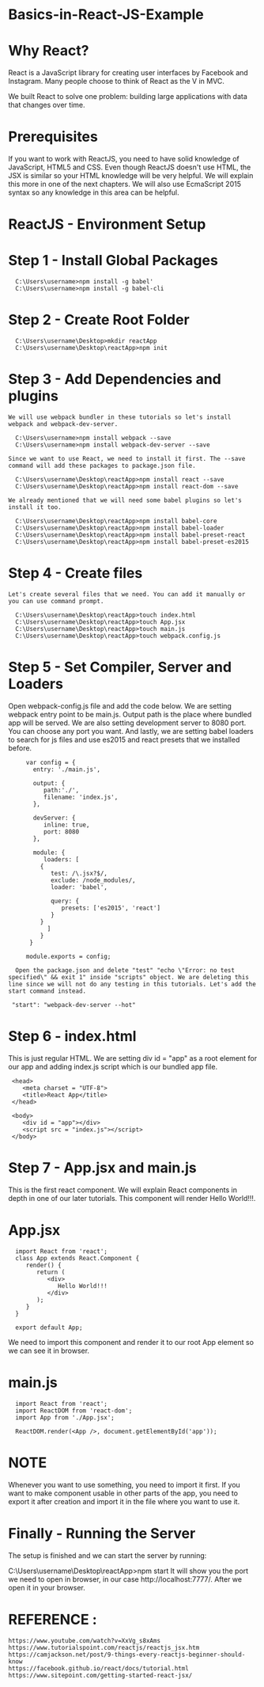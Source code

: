 # Basics-in-React-JS-Example

# Why React?
  React is a JavaScript library for creating user interfaces by Facebook and Instagram. Many people choose to think of React as the V in MVC.

  We built React to solve one problem: building large applications with data that changes over time.

# Prerequisites

   If you want to work with ReactJS, you need to have solid knowledge of JavaScript, HTML5 and CSS. Even though ReactJS doesn't use HTML, the JSX is similar so your HTML knowledge will be very helpful. We will explain this more in one of the next chapters. We will also use EcmaScript 2015 syntax so any knowledge in this area can be helpful.
  
# ReactJS - Environment Setup
  
# Step 1 - Install Global Packages
  
      C:\Users\username>npm install -g babel'
      C:\Users\username>npm install -g babel-cli
      
# Step 2 - Create Root Folder
  
      C:\Users\username\Desktop>mkdir reactApp
      C:\Users\username\Desktop\reactApp>npm init
 
# Step 3 - Add Dependencies and plugins
 
    We will use webpack bundler in these tutorials so let's install webpack and webpack-dev-server.

      C:\Users\username>npm install webpack --save
      C:\Users\username>npm install webpack-dev-server --save
      
    Since we want to use React, we need to install it first. The --save command will add these packages to package.json file.

      C:\Users\username\Desktop\reactApp>npm install react --save
      C:\Users\username\Desktop\reactApp>npm install react-dom --save
      
    We already mentioned that we will need some babel plugins so let's install it too.

      C:\Users\username\Desktop\reactApp>npm install babel-core
      C:\Users\username\Desktop\reactApp>npm install babel-loader
      C:\Users\username\Desktop\reactApp>npm install babel-preset-react
      C:\Users\username\Desktop\reactApp>npm install babel-preset-es2015
 
# Step 4 - Create files
 
    Let's create several files that we need. You can add it manually or you can use command prompt.

      C:\Users\username\Desktop\reactApp>touch index.html
      C:\Users\username\Desktop\reactApp>touch App.jsx
      C:\Users\username\Desktop\reactApp>touch main.js
      C:\Users\username\Desktop\reactApp>touch webpack.config.js
      
# Step 5 - Set Compiler, Server and Loaders
 
   Open webpack-config.js file and add the code below. We are setting webpack entry point to be main.js. Output path is the place where bundled app will be served. We are also setting development server to 8080 port. You can choose any port you want. And lastly, we are setting babel loaders to search for js files and use es2015 and react presets that we installed before.
    
		 var config = {
		   entry: './main.js',

		   output: {
		      path:'./',
		      filename: 'index.js',
		   },

		   devServer: {
		      inline: true,
		      port: 8080
		   },

		   module: {
		      loaders: [
			 {
			    test: /\.jsx?$/,
			    exclude: /node_modules/,
			    loader: 'babel',

			    query: {
			       presets: ['es2015', 'react']
			    }
			 }
		       ]
		     }
		  }

		 module.exports = config;
  
      Open the package.json and delete "test" "echo \"Error: no test specified\" && exit 1" inside "scripts" object. We are deleting this line since we will not do any testing in this tutorials. Let's add the start command instead.
 
     "start": "webpack-dev-server --hot"
     
# Step 6 - index.html
  This is just regular HTML. We are setting div id = "app" as a root element for our app and adding index.js script which is our bundled app file.

  <!DOCTYPE html>
  <html lang = "en">

     <head>
        <meta charset = "UTF-8">
        <title>React App</title>
     </head>

     <body>
        <div id = "app"></div>
        <script src = "index.js"></script>
     </body>

  </html>
  
# Step 7 - App.jsx and main.js
  This is the first react component. We will explain React components in depth in one of our later tutorials. This component will render Hello World!!!.

  # App.jsx

      import React from 'react';
      class App extends React.Component {
         render() {
            return (
               <div>
                  Hello World!!!
               </div>
            );
         }
      }

      export default App;
  
  We need to import this component and render it to our root App element so we can see it in browser.
  # main.js
  
      import React from 'react';
      import ReactDOM from 'react-dom';
      import App from './App.jsx';

      ReactDOM.render(<App />, document.getElementById('app'));
      
  # NOTE
  Whenever you want to use something, you need to import it first. If you want to make component usable in other parts of the app, you need to export it after creation and import it in the file where you want to use it.

# Finally  - Running the Server
 
 The setup is finished and we can start the server by running:

  C:\Users\username\Desktop\reactApp>npm start
  It will show you the port we need to open in browser, in our case http://localhost:7777/. After we open it in your browser.
  
# REFERENCE :

    https://www.youtube.com/watch?v=XxVg_s8xAms
    https://www.tutorialspoint.com/reactjs/reactjs_jsx.htm
    https://camjackson.net/post/9-things-every-reactjs-beginner-should-know
    https://facebook.github.io/react/docs/tutorial.html
    https://www.sitepoint.com/getting-started-react-jsx/
